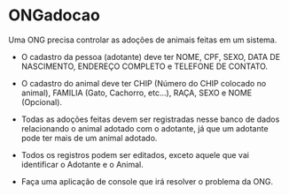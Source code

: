 # ONGadocao

Uma ONG precisa controlar as adoções de animais feitas em um sistema.

- O cadastro da pessoa (adotante) deve ter NOME, CPF, SEXO, DATA DE NASCIMENTO, ENDEREÇO COMPLETO e TELEFONE DE CONTATO.

- O cadastro do animal deve ter CHIP (Número do CHIP colocado no animal), FAMILIA (Gato, Cachorro, etc...), RAÇA, SEXO e NOME (Opcional).

- Todas as adoções feitas devem ser registradas nesse banco de dados relacionando o animal adotado com o adotante, já que um adotante pode ter mais de um animal adotado.

- Todos os registros podem ser editados, exceto aquele que vai identificar o Adotante e o Animal.

- Faça uma aplicação de console que irá resolver o problema da ONG.
